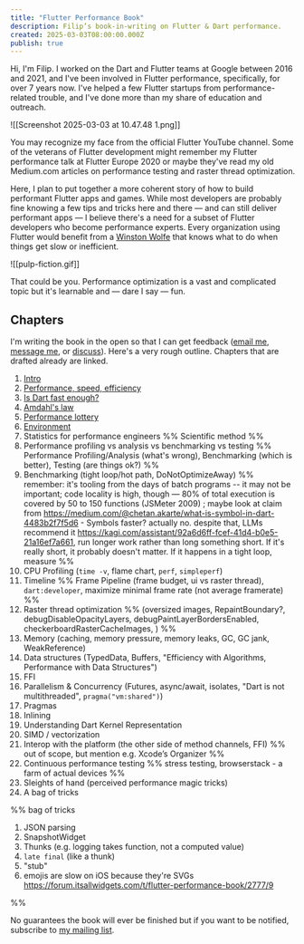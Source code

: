 ```yaml
---
title: "Flutter Performance Book"
description: Filip’s book-in-writing on Flutter & Dart performance.
created: 2025-03-03T08:00:00.000Z
publish: true
---
```


Hi, I'm Filip. I worked on the Dart and Flutter teams at Google between 2016 and 2021, and I've been involved in Flutter performance, specifically, for over 7 years now. I've helped a few Flutter startups from performance-related trouble, and I've done more than my share of education and outreach.

![[Screenshot 2025-03-03 at 10.47.48 1.png]]

You may recognize my face from the official Flutter YouTube channel. Some of the veterans of Flutter development might remember my Flutter performance talk at Flutter Europe 2020 or maybe they've read my old Medium.com articles on performance testing and raster thread optimization.

<!-- Flutter Europe 2020](https://www.youtube.com/watch?v=SQcmrl_NkqY) -->

Here, I plan to put together a more coherent story of how to build performant Flutter apps and games. While most developers are probably fine knowing a few tips and tricks here and there — and can still deliver performant apps — I believe there's a need for a subset of Flutter developers who become performance experts. Every organization using Flutter would benefit from a [Winston Wolfe](https://en.wikipedia.org/wiki/Pulp_Fiction#Cast) that knows what to do when things get slow or inefficient.

![[pulp-fiction.gif]]

That could be you. Performance optimization is a vast and complicated topic but it's learnable and — dare I say — fun.

## Chapters

I'm writing the book in the open so that I can get feedback ([email me](mailto:filip.hracek@gmail.com), [message me](https://mastodon.social/@filiph), or [discuss](https://forum.itsallwidgets.com/t/flutter-performance-book/2777)). Here's a very rough outline. Chapters that are drafted already are linked.

1. [Intro](/flutter-performance/010-intro.html)
2. [Performance, speed, efficiency](/flutter-performance/020-performance-speed-efficiency.html)
3. [Is Dart fast enough?](/flutter-performance/030-is-dart-fast-enough.html)
4. [Amdahl's law](/flutter-performance/040-amdahl's-law.html)
5. [Performance lottery](/flutter-performance/050-performance-lottery.html)
6. [Environment](/flutter-performance/060-environment.html)
7. Statistics for performance engineers %% Scientific method %%
8. Performance profiling vs analysis vs benchmarking vs testing %% Performance Profiling/Analysis (what's wrong), Benchmarking (which is better), Testing (are things ok?) %%
9. Benchmarking (tight loop/hot path, DoNotOptimizeAway) %% remember: it's tooling from the days of batch programs -- it may not be important; code locality is high, though — 80% of total execution is covered by 50 to 150 functions (JSMeter 2009) ; maybe look at claim from https://medium.com/@chetan.akarte/what-is-symbol-in-dart-4483b2f7f5d6 - Symbols faster? actually no. despite that, LLMs recommend it https://kagi.com/assistant/92a6d6ff-fcef-41d4-b0e5-21a16ef7a661, run longer work rather than long something short. If it's really short, it probably doesn't matter. If it happens in a tight loop, measure %%
10. CPU Profiling (`time -v`, flame chart, `perf`, `simpleperf`)
11. Timeline %% Frame Pipeline (frame budget, ui vs raster thread), `dart:developer`, maximize minimal frame rate (not average framerate) %%
12. Raster thread optimization %% (oversized images, RepaintBoundary?, debugDisableOpacityLayers, debugPaintLayerBordersEnabled, checkerboardRasterCacheImages, ) %%
13. Memory (caching, memory pressure, memory leaks, GC, GC jank, WeakReference)
14. Data structures (TypedData, Buffers, "Efficiency with Algorithms, Performance with Data Structures")
15. FFI
16. Parallelism & Concurrency (Futures, async/await, isolates, "Dart is not multithreaded", `pragma("vm:shared")`)
17. Pragmas
18. Inlining
19. Understanding Dart Kernel Representation
20. SIMD / vectorization
21. Interop with the platform (the other side of method channels, FFI) %% out of scope, but mention e.g. Xcode’s Organizer %%
22. Continuous performance testing %% stress testing, browserstack - a farm of actual devices %%
23. Sleights of hand (perceived performance magic tricks)
24. A bag of tricks


%%
bag of tricks

1. JSON parsing
2. SnapshotWidget
3. Thunks (e.g. logging takes function, not a computed value)
4. `late final` (like a thunk)
5. "stub"
6. emojis are slow on iOS because they're SVGs https://forum.itsallwidgets.com/t/flutter-performance-book/2777/9

%%

No guarantees the book will ever be finished but if you want to be notified, subscribe to [my mailing list](https://filiph.net/await).


